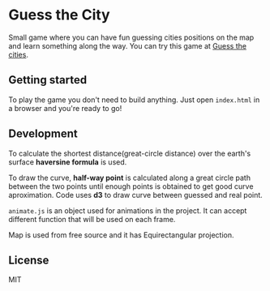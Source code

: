 Guess the City
=========================

Small game where you can have fun guessing cities positions on the map and learn something along the way. You can try this game at [Guess the cities](https://marinasovic.com/cities).

Getting started
---------------

To play the game you don't need to build anything. Just open `index.html` in a browser and you're ready to go!  


Development
-----------
  
To calculate the shortest distance(great-circle distance) over the earth's surface **haversine formula** is used.

To draw the curve, **half-way point** is calculated along a great circle path between the two points until enough points is obtained to get good curve aproximation. Code uses **d3** to draw curve between guessed and real point.

`animate.js` is an object used for animations in the project. It can accept different function that will be used on each frame. 

Map is used from free source and it has Equirectangular projection. 

License
-------

MIT
